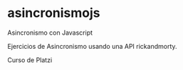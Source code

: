 # asincronismojs
Asincronismo con Javascript

Ejercicios de Asincronismo usando una API rickandmorty.

Curso de Platzi
